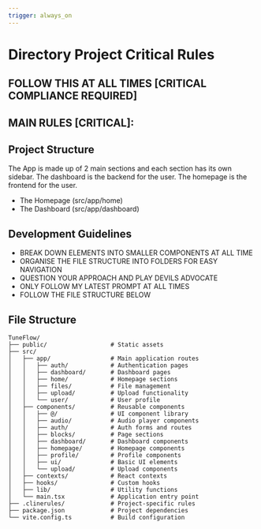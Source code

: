 ```yaml
---
trigger: always_on
---
```


# Directory Project Critical Rules

## FOLLOW THIS AT ALL TIMES [CRITICAL COMPLIANCE REQUIRED]
## MAIN RULES [CRITICAL]:

## Project Structure

The App is made up of 2 main sections and each section has its own sidebar. The dashboard is the backend for the user. The homepage is the frontend for the user. 

- The Homepage (src/app/home)
- The Dashboard (src/app/dashboard)

## Development Guidelines

- BREAK DOWN ELEMENTS INTO SMALLER COMPONENTS AT ALL TIME
- ORGANISE THE FILE STRUCTURE INTO FOLDERS FOR EASY NAVIGATION
- QUESTION YOUR APPROACH AND PLAY DEVILS ADVOCATE
- ONLY FOLLOW MY LATEST PROMPT AT ALL TIMES
- FOLLOW THE FILE STRUCTURE BELOW

## File Structure

```
TuneFlow/
├── public/                  # Static assets
├── src/
│   ├── app/                 # Main application routes
│   │   ├── auth/            # Authentication pages
│   │   ├── dashboard/       # Dashboard pages
│   │   ├── home/            # Homepage sections
│   │   ├── files/           # File management
│   │   ├── upload/          # Upload functionality
│   │   └── user/            # User profile
│   ├── components/          # Reusable components
│   │   ├── @/               # UI component library
│   │   ├── audio/           # Audio player components
│   │   ├── auth/            # Auth forms and routes
│   │   ├── blocks/          # Page sections
│   │   ├── dashboard/       # Dashboard components
│   │   ├── homepage/        # Homepage components
│   │   ├── profile/         # Profile components
│   │   ├── ui/              # Basic UI elements
│   │   └── upload/          # Upload components
│   ├── contexts/            # React contexts
│   ├── hooks/               # Custom hooks
│   ├── lib/                 # Utility functions
│   └── main.tsx             # Application entry point
├── .clinerules/             # Project-specific rules
├── package.json             # Project dependencies
└── vite.config.ts           # Build configuration
```

